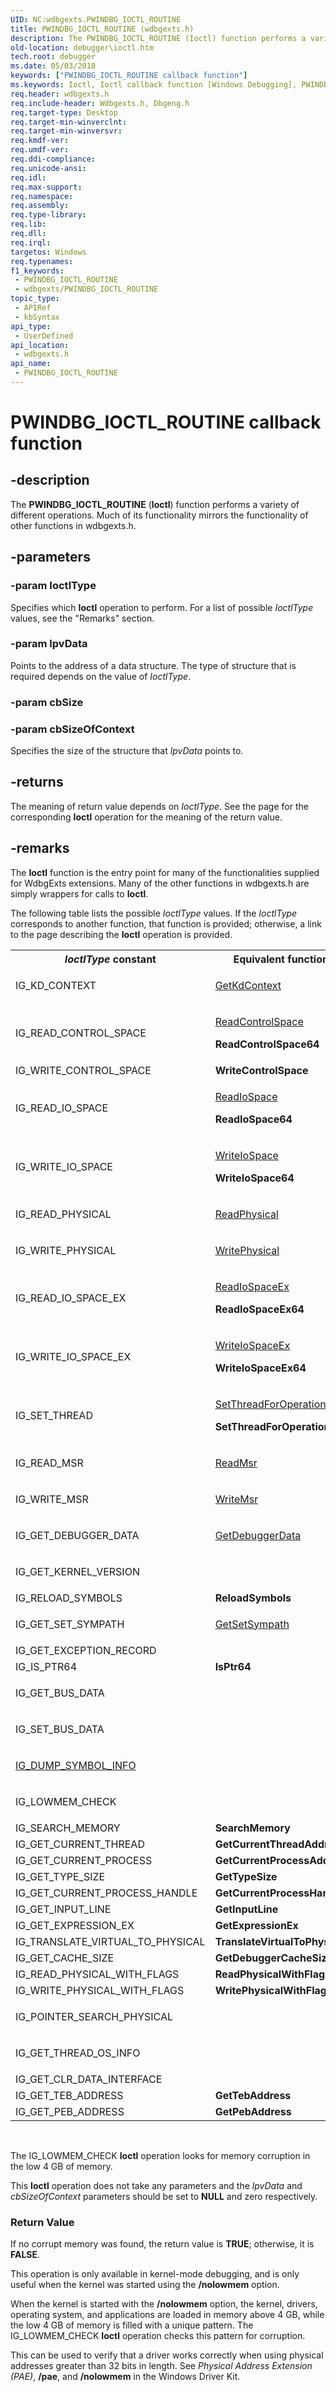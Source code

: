 ```yaml
---
UID: NC:wdbgexts.PWINDBG_IOCTL_ROUTINE
title: PWINDBG_IOCTL_ROUTINE (wdbgexts.h)
description: The PWINDBG_IOCTL_ROUTINE (Ioctl) function performs a variety of different operations. Much of its functionality mirrors the functionality of other functions in wdbgexts.h.
old-location: debugger\ioctl.htm
tech.root: debugger
ms.date: 05/03/2018
keywords: ["PWINDBG_IOCTL_ROUTINE callback function"]
ms.keywords: Ioctl, Ioctl callback function [Windows Debugging], PWINDBG_IOCTL_ROUTINE, PWINDBG_IOCTL_ROUTINE callback, WdbgExts_Ref_fa1f5367-924d-478c-a3cb-ca08bf8dde2f.xml, debugger.ioctl, wdbgexts/Ioctl
req.header: wdbgexts.h
req.include-header: Wdbgexts.h, Dbgeng.h
req.target-type: Desktop
req.target-min-winverclnt: 
req.target-min-winversvr: 
req.kmdf-ver: 
req.umdf-ver: 
req.ddi-compliance: 
req.unicode-ansi: 
req.idl: 
req.max-support: 
req.namespace: 
req.assembly: 
req.type-library: 
req.lib: 
req.dll: 
req.irql: 
targetos: Windows
req.typenames: 
f1_keywords:
 - PWINDBG_IOCTL_ROUTINE
 - wdbgexts/PWINDBG_IOCTL_ROUTINE
topic_type:
 - APIRef
 - kbSyntax
api_type:
 - UserDefined
api_location:
 - wdbgexts.h
api_name:
 - PWINDBG_IOCTL_ROUTINE
---
```


# PWINDBG_IOCTL_ROUTINE callback function


## -description

The <b>PWINDBG_IOCTL_ROUTINE</b> (<b>Ioctl</b>) function performs a variety of different operations. Much of its functionality mirrors the functionality of other functions in wdbgexts.h.

## -parameters

### -param IoctlType

Specifies which <b>Ioctl</b> operation to perform. For a list of possible <i>IoctlType</i> values, see the "Remarks" section.

### -param lpvData

Points to the address of a data structure. The type of structure that is required depends on the value of <i>IoctlType</i>.

### -param cbSize

### -param cbSizeOfContext

Specifies the size of the structure that <i>lpvData</i> points to.

## -returns

The meaning of return value depends on <i>IoctlType</i>.  See the page for the corresponding <b>Ioctl</b> operation for the meaning of the return value.

## -remarks

The <b>Ioctl</b> function is the entry point for many of the functionalities supplied for WdbgExts extensions. Many of the other functions in wdbgexts.h are simply wrappers for calls to <b>Ioctl</b>.

The following table lists the possible <i>IoctlType</i> values.  If the <i>IoctlType</i> corresponds to another function, that function is provided; otherwise, a link to the page describing the <b>Ioctl</b> operation is provided.

<table>
<tr>
<th><i>IoctlType</i> constant</th>
<th>Equivalent function</th>
<th>lpData structure</th>
</tr>
<tr>
<td>
IG_KD_CONTEXT

</td>
<td>

<a href="/windows-hardware/drivers/ddi/wdbgexts/nf-wdbgexts-getkdcontext">GetKdContext</a>


</td>
<td></td>
</tr>
<tr>
<td>
IG_READ_CONTROL_SPACE

</td>
<td>

<a href="/windows-hardware/drivers/ddi/wdbgexts/nf-wdbgexts-readcontrolspace">ReadControlSpace</a>


<b>ReadControlSpace64 </b>

</td>
<td></td>
</tr>
<tr>
<td>
IG_WRITE_CONTROL_SPACE

</td>
<td>
<b>WriteControlSpace </b>

</td>
<td></td>
</tr>
<tr>
<td>
IG_READ_IO_SPACE

</td>
<td>

<a href="/windows-hardware/drivers/ddi/wdbgexts/nf-wdbgexts-readiospace">ReadIoSpace</a>


<b>ReadIoSpace64 </b>

</td>
<td></td>
</tr>
<tr>
<td>
IG_WRITE_IO_SPACE

</td>
<td>

<a href="/windows-hardware/drivers/ddi/wdbgexts/nf-wdbgexts-writeiospace">WriteIoSpace</a>


<b>WriteIoSpace64 </b>

</td>
<td></td>
</tr>
<tr>
<td>
IG_READ_PHYSICAL

</td>
<td>

<a href="/windows-hardware/drivers/ddi/dbgeng/nf-dbgeng-idebugdataspaces4-readphysical">ReadPhysical</a>


</td>
<td></td>
</tr>
<tr>
<td>
IG_WRITE_PHYSICAL

</td>
<td>

<a href="/windows-hardware/drivers/ddi/wdbgexts/nf-wdbgexts-writephysical">WritePhysical</a>


</td>
<td></td>
</tr>
<tr>
<td>
IG_READ_IO_SPACE_EX

</td>
<td>

<a href="/windows-hardware/drivers/ddi/wdbgexts/nf-wdbgexts-readiospaceex">ReadIoSpaceEx</a>


<b>ReadIoSpaceEx64 </b>

</td>
<td></td>
</tr>
<tr>
<td>
IG_WRITE_IO_SPACE_EX

</td>
<td>

<a href="/windows-hardware/drivers/ddi/wdbgexts/nf-wdbgexts-writeiospaceex">WriteIoSpaceEx</a>


<b>WriteIoSpaceEx64 </b>

</td>
<td></td>
</tr>
<tr>
<td>
IG_SET_THREAD

</td>
<td>

<a href="/windows-hardware/drivers/ddi/wdbgexts/nf-wdbgexts-setthreadforoperation">SetThreadForOperation</a>


<b>SetThreadForOperation64 </b>

</td>
<td></td>
</tr>
<tr>
<td>
IG_READ_MSR

</td>
<td>

<a href="/windows-hardware/drivers/ddi/dbgeng/nf-dbgeng-idebugdataspaces4-readmsr">ReadMsr</a>


</td>
<td></td>
</tr>
<tr>
<td>
IG_WRITE_MSR

</td>
<td>

<a href="/windows-hardware/drivers/ddi/wdbgexts/nf-wdbgexts-writemsr">WriteMsr</a>


</td>
<td></td>
</tr>
<tr>
<td>
IG_GET_DEBUGGER_DATA

</td>
<td>

<a href="/windows-hardware/drivers/ddi/wdbgexts/nf-wdbgexts-getdebuggerdata">GetDebuggerData</a>


</td>
<td></td>
</tr>
<tr>
<td>

IG_GET_KERNEL_VERSION

</td>
<td></td>
<td>

<a href="/windows-hardware/drivers/ddi/wdbgexts/ns-wdbgexts-_dbgkd_get_version64">DBGKD_GET_VERSION64</a>


</td>
</tr>
<tr>
<td>
IG_RELOAD_SYMBOLS

</td>
<td>
<b>ReloadSymbols </b>

</td>
<td></td>
</tr>
<tr>
<td>
IG_GET_SET_SYMPATH

</td>
<td>

<a href="/windows-hardware/drivers/ddi/wdbgexts/nf-wdbgexts-getsetsympath">GetSetSympath</a>


</td>
<td></td>
</tr>
<tr>
<td>
IG_GET_EXCEPTION_RECORD

</td>
<td>


</td>
<td></td>
</tr>
<tr>
<td>
IG_IS_PTR64

</td>
<td>
<b>IsPtr64 </b>

</td>
<td></td>
</tr>
<tr>
<td>

IG_GET_BUS_DATA

</td>
<td></td>
<td>

<a href="/windows-hardware/drivers/ddi/wdbgexts/ns-wdbgexts-_getsetbusdata">GETSETBUSDATA</a>


</td>
</tr>
<tr>
<td>

IG_SET_BUS_DATA

</td>
<td></td>
<td>

<a href="/windows-hardware/drivers/ddi/wdbgexts/ns-wdbgexts-_getsetbusdata">GETSETBUSDATA</a>


</td>
</tr>
<tr>
<td>

<a href="/windows-hardware/drivers/ddi/wdbgexts/ns-wdbgexts-_sym_dump_param">IG_DUMP_SYMBOL_INFO</a>


</td>
<td></td>
<td>

<a href="/windows-hardware/drivers/ddi/wdbgexts/ns-wdbgexts-_sym_dump_param">SYM_DUMP_PARAM</a>


</td>
</tr>
<tr>
<td>

IG_LOWMEM_CHECK

</td>
<td></td>
<td>
See Remarks.

</td>
</tr>
<tr>
<td>
IG_SEARCH_MEMORY

</td>
<td>
<b>SearchMemory </b>

</td>
<td></td>
</tr>
<tr>
<td>
IG_GET_CURRENT_THREAD

</td>
<td>
<b>GetCurrentThreadAddr </b>

</td>
<td></td>
</tr>
<tr>
<td>
IG_GET_CURRENT_PROCESS

</td>
<td>
<b>GetCurrentProcessAddr </b>

</td>
<td></td>
</tr>
<tr>
<td>
IG_GET_TYPE_SIZE

</td>
<td>
<b>GetTypeSize </b>

</td>
<td></td>
</tr>
<tr>
<td>
IG_GET_CURRENT_PROCESS_HANDLE

</td>
<td>
<b>GetCurrentProcessHandle </b>

</td>
<td></td>
</tr>
<tr>
<td>
IG_GET_INPUT_LINE

</td>
<td>
<b>GetInputLine </b>

</td>
<td></td>
</tr>
<tr>
<td>
IG_GET_EXPRESSION_EX

</td>
<td>
<b>GetExpressionEx </b>

</td>
<td></td>
</tr>
<tr>
<td>
IG_TRANSLATE_VIRTUAL_TO_PHYSICAL

</td>
<td>
<b>TranslateVirtualToPhysical </b>

</td>
<td></td>
</tr>
<tr>
<td>
IG_GET_CACHE_SIZE

</td>
<td>
<b>GetDebuggerCacheSize </b>

</td>
<td></td>
</tr>
<tr>
<td>
IG_READ_PHYSICAL_WITH_FLAGS

</td>
<td>
<b>ReadPhysicalWithFlags </b>

</td>
<td></td>
</tr>
<tr>
<td>
IG_WRITE_PHYSICAL_WITH_FLAGS

</td>
<td>
<b>WritePhysicalWithFlags </b>

</td>
<td></td>
</tr>
<tr>
<td>

IG_POINTER_SEARCH_PHYSICAL

</td>
<td></td>
<td>

<a href="/windows-hardware/drivers/ddi/wdbgexts/ns-wdbgexts-_pointer_search_physical">POINTER_SEARCH_PHYSICAL</a>


</td>
</tr>
<tr>
<td>

IG_GET_THREAD_OS_INFO

</td>
<td>


</td>
<td>

<a href="/windows-hardware/drivers/ddi/wdbgexts/ns-wdbgexts-_wdbgexts_thread_os_info">WDBGEXTS_THREAD_OS_INFO</a>


</td>
</tr>
<tr>
<td>
IG_GET_CLR_DATA_INTERFACE

</td>
<td></td>
<td></td>
</tr>
<tr>
<td>
IG_GET_TEB_ADDRESS

</td>
<td>
<b>GetTebAddress </b>

</td>
<td></td>
</tr>
<tr>
<td>
IG_GET_PEB_ADDRESS

</td>
<td>
<b>GetPebAddress </b>

</td>
<td></td>
</tr>
</table>
 

The IG_LOWMEM_CHECK <b>Ioctl</b> operation looks for memory corruption in the low 4 GB of memory.

This <b>Ioctl</b> operation does not take any parameters and the <i>lpvData</i> and <i>cbSizeOfContext</i> parameters should be set to <b>NULL</b> and zero respectively.

<h3><a id="Return_Value"></a><a id="return_value"></a><a id="RETURN_VALUE"></a>Return Value</h3>
If no corrupt memory was found, the return value is <b>TRUE</b>; otherwise, it is <b>FALSE</b>.

This operation is only available in kernel-mode debugging, and is only useful when the kernel was started using the <b>/nolowmem</b> option.

When the kernel is started with the <b>/nolowmem</b> option, the kernel, drivers, operating system, and applications are loaded in memory above 4 GB, while the low 4 GB of memory is filled with a unique pattern. The IG_LOWMEM_CHECK <b>Ioctl</b> operation checks this pattern for corruption.

This can be used to verify that a driver works correctly when using physical addresses greater than 32 bits in length. See <i>Physical Address Extension (PAE)</i>, <b>/pae</b>,  and <b>/nolowmem</b> in the Windows Driver Kit.

